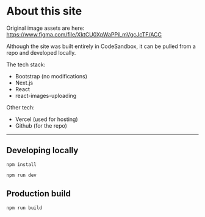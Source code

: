 # About this site

Original image assets are here:
https://www.figma.com/file/XktCU0XpWaPPiLmVgcJcTF/ACC

Although the site was built entirely in CodeSandbox, it can be pulled from a repo and developed locally.

The tech stack:

- Bootstrap (no modifications)
- Next.js
- React
- react-images-uploading

Other tech:

- Vercel (used for hosting)
- Github (for the repo)

---

## Developing locally

```
npm install
```

```
npm run dev
```

## Production build

```
npm run build
```
